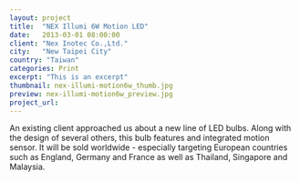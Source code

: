 ```yaml
---
layout: project
title:  "NEX Illumi 6W Motion LED"
date:   2013-03-01 08:00:00
client: "Nex Inotec Co.,Ltd."
city:   "New Taipei City"
country: "Taiwan"
categories: Print
excerpt: "This is an excerpt"
thumbnail: nex-illumi-motion6w_thumb.jpg
preview: nex-illumi-motion6w_preview.jpg
project_url:
---
```


An existing client approached us about a new line of LED bulbs. Along with the design of several others, this bulb features and integrated motion sensor. It will be sold worldwide - especially targeting European countries such as England, Germany and France as well as Thailand, Singapore and Malaysia.
